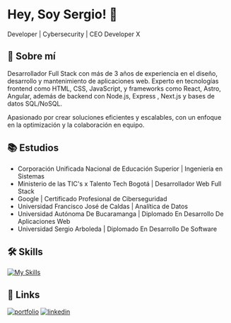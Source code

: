 
# Hey, Soy Sergio! 👋
Developer | Cybersecurity | CEO Developer X

## 🚀 Sobre mí
Desarrollador Full Stack con más de 3 años de experiencia en el diseño, desarrollo y mantenimiento de aplicaciones web. Experto en tecnologías frontend como HTML, CSS, JavaScript, y frameworks como React, Astro, Angular, además de backend con Node.js, Express , Next.js y bases de datos SQL/NoSQL. 

Apasionado por crear soluciones eficientes y escalables, con un enfoque en la optimización y la colaboración en equipo.

## 📚 Estudios

- Corporación Unificada Nacional de Educación Superior | Ingeniería en Sistemas
- Ministerio de las TIC's x Talento Tech Bogotá | Desarrollador Web Full Stack 
- Google | Certificado Profesional de Ciberseguridad
- Universidad Francisco José de Caldas | Analítica de Datos
- Universidad Autónoma De Bucaramanga | Diplomado En Desarrollo De Aplicaciones Web
- Universidad Sergio Arboleda | Diplomado En Desarrollo De Software

## 🛠 Skills

[![My Skills](https://skillicons.dev/icons?i=js,html,css,astro,angular,gcp,github,nodejs,react,tailwind,ts,vscode)](https://sergiostebanpgx.vercel.app/)

## 🔗 Links
[![portfolio](https://img.shields.io/badge/my_portfolio-000?style=for-the-badge&logo=ko-fi&logoColor=white)](https://sergiostebanpgx.vercel.app/) 
[![linkedin](https://img.shields.io/badge/linkedin-0A66C2?style=for-the-badge&logo=linkedin&logoColor=white)](https://www.linkedin.com/in/sergiostebanpg/)
